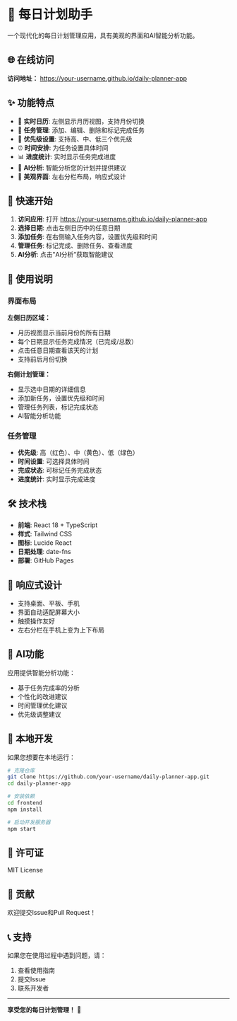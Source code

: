 # 📅 每日计划助手

一个现代化的每日计划管理应用，具有美观的界面和AI智能分析功能。

## 🌐 在线访问

**访问地址：** https://your-username.github.io/daily-planner-app

## ✨ 功能特点

- 📅 **实时日历**: 左侧显示月历视图，支持月份切换
- 📝 **任务管理**: 添加、编辑、删除和标记完成任务
- 🎯 **优先级设置**: 支持高、中、低三个优先级
- ⏰ **时间安排**: 为任务设置具体时间
- 📊 **进度统计**: 实时显示任务完成进度
- 🤖 **AI分析**: 智能分析您的计划并提供建议
- 🎨 **美观界面**: 左右分栏布局，响应式设计

## 🚀 快速开始

1. **访问应用**: 打开 https://your-username.github.io/daily-planner-app
2. **选择日期**: 点击左侧日历中的任意日期
3. **添加任务**: 在右侧输入任务内容，设置优先级和时间
4. **管理任务**: 标记完成、删除任务、查看进度
5. **AI分析**: 点击"AI分析"获取智能建议

## 🎯 使用说明

### 界面布局

**左侧日历区域：**
- 月历视图显示当前月份的所有日期
- 每个日期显示任务完成情况（已完成/总数）
- 点击任意日期查看该天的计划
- 支持前后月份切换

**右侧计划管理：**
- 显示选中日期的详细信息
- 添加新任务，设置优先级和时间
- 管理任务列表，标记完成状态
- AI智能分析功能

### 任务管理

- **优先级**: 高（红色）、中（黄色）、低（绿色）
- **时间设置**: 可选择具体时间
- **完成状态**: 可标记任务完成状态
- **进度统计**: 实时显示完成进度

## 🛠 技术栈

- **前端**: React 18 + TypeScript
- **样式**: Tailwind CSS
- **图标**: Lucide React
- **日期处理**: date-fns
- **部署**: GitHub Pages

## 📱 响应式设计

- 支持桌面、平板、手机
- 界面自动适配屏幕大小
- 触摸操作友好
- 左右分栏在手机上变为上下布局

## 🤖 AI功能

应用提供智能分析功能：
- 基于任务完成率的分析
- 个性化的改进建议
- 时间管理优化建议
- 优先级调整建议

## 🔧 本地开发

如果您想要在本地运行：

```bash
# 克隆仓库
git clone https://github.com/your-username/daily-planner-app.git
cd daily-planner-app

# 安装依赖
cd frontend
npm install

# 启动开发服务器
npm start
```

## 📄 许可证

MIT License

## 🤝 贡献

欢迎提交Issue和Pull Request！

## 📞 支持

如果您在使用过程中遇到问题，请：
1. 查看使用指南
2. 提交Issue
3. 联系开发者

---

**享受您的每日计划管理！** 🎉 